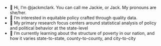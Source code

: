 - 👋 Hi, I’m @jackmclark. You can call me Jackie, or Jack. My pronouns are she/her.
- 👀 I’m interested in equitable policy crafted through quality data. 
- 🧪 My primary research focus centers around statistical analysis of policy and political behavior at the state-level
- 🌱 I’m currently learning about the structure of poverty in our nation, and how it varies state-to-state, county-to-county, and city-to-city

<!---
jackmclark/jackmclark is a ✨ special ✨ repository because its `README.md` (this file) appears on your GitHub profile.
You can click the Preview link to take a look at your changes.
--->

